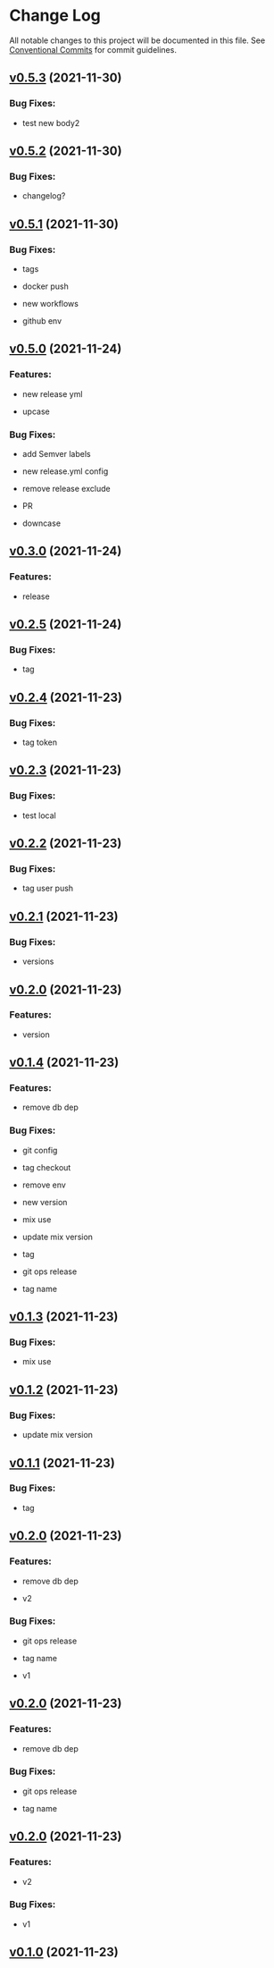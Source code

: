 # Change Log

All notable changes to this project will be documented in this file.
See [Conventional Commits](Https://conventionalcommits.org) for commit guidelines.

<!-- changelog -->

## [v0.5.3](https://github.com/rafaeliga/phx_actions/compare/v0.5.2...v0.5.3) (2021-11-30)




### Bug Fixes:

* test new body2

## [v0.5.2](https://github.com/rafaeliga/phx_actions/compare/v0.5.1...v0.5.2) (2021-11-30)




### Bug Fixes:

* changelog?

## [v0.5.1](https://github.com/rafaeliga/phx_actions/compare/v0.5.0...v0.5.1) (2021-11-30)




### Bug Fixes:

* tags

* docker push

* new workflows

* github env

## [v0.5.0](https://github.com/rafaeliga/phx_actions/compare/v0.4.0...v0.5.0) (2021-11-24)




### Features:

* new release yml

* upcase

### Bug Fixes:

* add Semver labels

* new release.yml config

* remove release exclude

* PR

* downcase

## [v0.3.0](https://github.com/rafaeliga/phx_actions/compare/v0.2.5...v0.3.0) (2021-11-24)




### Features:

* release

## [v0.2.5](https://github.com/rafaeliga/phx_actions/compare/v0.2.4...v0.2.5) (2021-11-24)




### Bug Fixes:

* tag

## [v0.2.4](https://github.com/rafaeliga/phx_actions/compare/v0.2.3...v0.2.4) (2021-11-23)




### Bug Fixes:

* tag token

## [v0.2.3](https://github.com/rafaeliga/phx_actions/compare/v0.2.2...v0.2.3) (2021-11-23)




### Bug Fixes:

* test local

## [v0.2.2](https://github.com/rafaeliga/phx_actions/compare/v0.2.1...v0.2.2) (2021-11-23)




### Bug Fixes:

* tag user push

## [v0.2.1](https://github.com/rafaeliga/phx_actions/compare/v0.2.0...v0.2.1) (2021-11-23)




### Bug Fixes:

* versions

## [v0.2.0](https://github.com/rafaeliga/phx_actions/compare/v0.1.4...v0.2.0) (2021-11-23)




### Features:

* version

## [v0.1.4](https://github.com/rafaeliga/phx_actions/compare/v0.1.3...v0.1.4) (2021-11-23)




### Features:

* remove db dep

### Bug Fixes:

* git config

* tag checkout

* remove env

* new version

* mix use

* update mix version

* tag

* git ops release

* tag name

## [v0.1.3](https://github.com/rafaeliga/phx_actions/compare/v0.1.2...v0.1.3) (2021-11-23)




### Bug Fixes:

* mix use

## [v0.1.2](https://github.com/rafaeliga/phx_actions/compare/v0.1.1...v0.1.2) (2021-11-23)




### Bug Fixes:

* update mix version

## [v0.1.1](https://github.com/rafaeliga/phx_actions/compare/v0.1.0...v0.1.1) (2021-11-23)




### Bug Fixes:

* tag

## [v0.2.0](https://github.com/rafaeliga/phx_actions/compare/v0.1.0...v0.2.0) (2021-11-23)




### Features:

* remove db dep

* v2

### Bug Fixes:

* git ops release

* tag name

* v1

## [v0.2.0](https://github.com/rafaeliga/phx_actions/compare/v0.1.0...v0.2.0) (2021-11-23)




### Features:

* remove db dep

### Bug Fixes:

* git ops release

* tag name

## [v0.2.0](https://github.com/rafaeliga/phx_actions/compare/v0.1.0...v0.2.0) (2021-11-23)




### Features:

* v2

### Bug Fixes:

* v1

## [v0.1.0](https://github.com/rafaeliga/phx_actions/compare/v0.1.0...v0.1.0) (2021-11-23)



